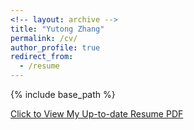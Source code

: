 ```yaml
---
<!-- layout: archive -->
title: "Yutong Zhang"
permalink: /cv/
author_profile: true
redirect_from:
  - /resume
---
```


{% include base_path %}

[Click to View My Up-to-date Resume PDF](http://yutong2018.github.io/files/resume_YZ.pdf)

<!-- <embed src="http://yutong2018.github.io/files/cv_YZ.pdf" width="650" height="1800" type='application/pdf'> -->
